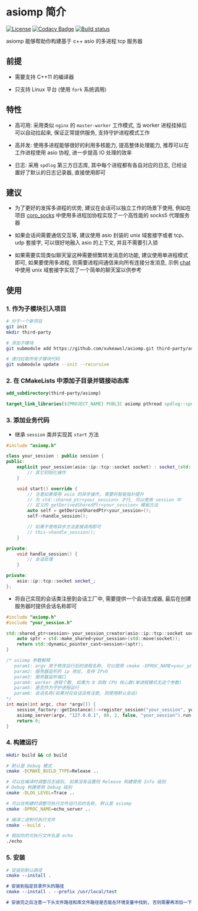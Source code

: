 # asiomp 简介

[![License](https://img.shields.io/npm/l/mithril.svg)](https://github.com/xukeawsl/asiomp/blob/master/LICENSE)
[![Codacy Badge](https://app.codacy.com/project/badge/Grade/23ca8b88cf7f4fe2bc3a4e870d5f795f)](https://app.codacy.com/gh/xukeawsl/asiomp/dashboard?utm_source=gh&utm_medium=referral&utm_content=&utm_campaign=Badge_grade)
[![Build status](https://ci.appveyor.com/api/projects/status/5epf5t4t8c1wqax4?svg=true)](https://ci.appveyor.com/project/xukeawsl/asiomp)

asiomp 能够帮助你构建基于 c++ asio 的多进程 tcp 服务器

## 前提

* 需要支持 C++11 的编译器

* 只支持 Linux 平台 (使用 `fork` 系统调用)

## 特性

* 高可用: 采用类似 `nginx` 的 `master-worker` 工作模式, 当 worker 进程挂掉后可以自动拉起来, 保证正常提供服务, 支持守护进程模式工作

* 高并发: 使用多进程能够很好的利用多核能力, 提高整体处理能力, 推荐可以在工作进程使用 asio 协程, 进一步提高 IO 处理的效率

* 日志: 采用 `spdlog` 第三方日志库, 其中每个进程都有各自对应的日志, 已经设置好了默认的日志记录器, 直接使用即可

## 建议

* 为了更好的发挥多进程的优势, 建议在会话可以独立工作的场景下使用, 例如在项目 [coro_socks](https://github.com/xukeawsl/coro_socks) 中使用多进程加协程实现了一个高性能的 socks5 代理服务器

* 如果会话间需要通信交互等, 建议使用 asio 封装的 unix 域套接字或者 tcp、udp 套接字, 可以很好地融入 asio 的上下文, 并且不需要引入锁

* 如果需要实现类似聊天室这种需要频繁转发消息的功能, 建议使用单进程模式即可, 如果要使用多进程, 则需要进程间通信来向所有连接分发消息, 示例 [chat](https://github.com/xukeawsl/asiomp/tree/master/example/chat) 中使用 unix 域套接字实现了一个简单的聊天室以供参考

## 使用

### 1. 作为子模块引入项目

```bash
# 对于一个新项目
git init
mkdir third-party

# 添加子模块
git submodule add https://github.com/xukeawsl/asiomp.git third-party/asiomp

# 递归拉取所有子模块代码
git submodule update --init --recursive
```

### 2. 在 CMakeLists 中添加子目录并链接动态库

```cmake
add_subdirectory(third-party/asiomp)

target_link_libraries(${PROJECT_NAME} PUBLIC asiomp pthread spdlog::spdlog)
```

### 3. 添加业务代码

* 继承 `session` 类并实现其 `start` 方法

```cpp
#include "asiomp.h"

class your_session : public session {
public:
    explicit your_session(asio::ip::tcp::socket socket) : socket_(std::move(socket)) {
        // 其它初始化操作
    }

    void start() override {
        // 注意如果使用 asio 的异步操作, 需要将智能指针提升
        // 为 std::shared_ptr<your_session> 才行, 可以使用 session 中
        // 定义的 getDerivedSharedPtr<your_session> 模板方法
        auto self = getDeriveSharedPtr<your_session>();
        self->handle_session();

        // 如果不使用异步方法直接调用即可
        // this->handle_session();
    }

private:
    void handle_session() {
        // 会话处理
    }

private:
    asio::ip::tcp::socket socket_;
};
```

* 将自己实现的会话类注册到会话工厂中, 需要提供一个会话生成器, 最后在创建服务器时提供会话名称即可

```cpp
#include "asiomp.h"
#include "your_session.h"

std::shared_ptr<session> your_session_creator(asio::ip::tcp::socket socket) {
    auto sptr = std::make_shared<your_session>(std::move(socket));
    return std::dynamic_pointer_cast<session>(sptr);
}

/* asiomp 参数解释
   param1: argv 用于修改运行后的进程名称, 可以使用 cmake -DPROC_NAME=your_proc_name 设置
   param2: 服务器监听的 ip 地址, 支持 IPv6
   param3: 服务器监听端口
   param4: worker 进程个数, 如果为 0 则取 CPU 核心数(单进程模式无这个参数)
   param5: 是否作为守护进程运行
   param6: 会话名称(如果对应会话没有注册, 则使用默认会话)
*/
int main(int argc, char *argv[]) {
    session_factory::getInstance()->register_session("your_session", your_session_creator);
    asiomp_server(argv, "127.0.0.1", 80, 2, false, "your_session").run();
    return 0;
}
```

### 4. 构建运行

```bash
mkdir build && cd build

# 默认是 Debug 模式
cmake -DCMAKE_BUILD_TYPE=Release ..

# 可以在编译时调整日志级别, 如果没有设置则 Release 构建使用 Info 级别
# Debug 构建使用 Debug 级别
cmake -DLOG_LEVEL=Trace ..

# 可以在构建时调整可执行文件运行后的名称, 默认是 asiomp
cmake -DPROC_NAME=echo_server ..

# 编译二进制可执行文件
cmake --build .

# 假如你的可执行文件名是 echo
./echo
```

### 5. 安装

```cmake
# 安装到默认路径
cmake --install .

# 安装到指定目录开头的路径
cmake --install . --prefix /usr/local/test

# 安装完之后注意一下头文件路径和库文件路径是否能在环境变量中找到, 否则需要再添加一下环境变量
```
